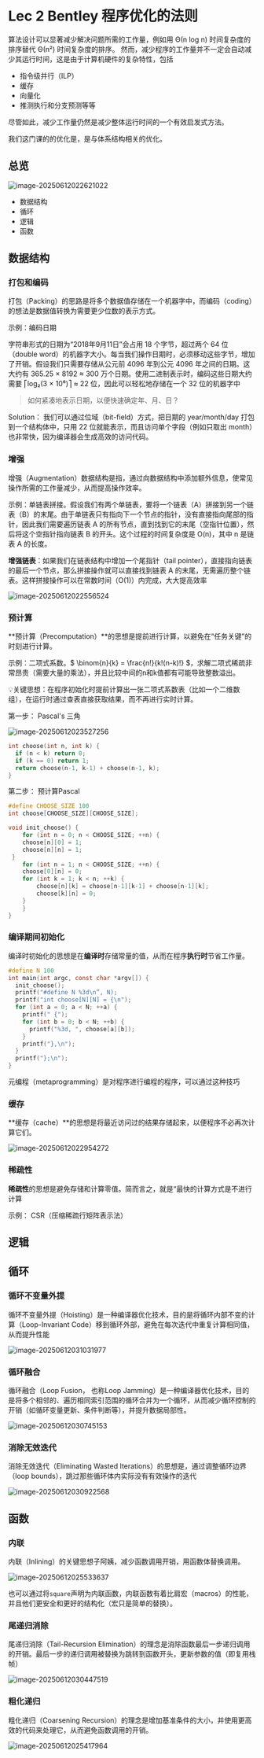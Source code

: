 # Lec 2 Bentley 程序优化的法则

算法设计可以显著减少解决问题所需的工作量，例如用 Θ(n log n) 时间复杂度的排序替代 Θ(n²) 时间复杂度的排序。 然而，减少程序的工作量并不一定会自动减少其运行时间，这是由于计算机硬件的复杂特性，包括

- 指令级并行（ILP）
- 缓存
- 向量化
- 推测执行和分支预测等等

尽管如此，减少工作量仍然是减少整体运行时间的一个有效启发式方法。

我们这门课的的优化是，是与体系结构相关的优化。

## 总览

![image-20250612022621022](http://14.103.135.111:49153/i/6849ca4fc38eb.png)

- 数据结构
- 循环
- 逻辑
- 函数

## 数据结构

### 打包和编码

打包（Packing）的思路是将多个数据值存储在一个机器字中，而编码（coding）的想法是数据值转换为需要更少位数的表示方式。

示例：编码日期

字符串形式的日期为“2018年9月11日”会占用 18 个字节，超过两个 64 位（double word）的机器字大小。每当我们操作日期时，必须移动这些字节，增加了开销。假设我们只需要存储从公元前 4096 年到公元 4096 年之间的日期。这大约有 365.25 × 8192 ≈ 300 万个日期。使用二进制表示时，编码这些日期大约需要 ⎡log₂(3 × 10⁶)⎤ ≈ 22 位，因此可以轻松地存储在一个 32 位的机器字中

>  如何紧凑地表示日期，以便快速确定年、月、日？

Solution： 我们可以通过位域（bit-field）方式，把日期的 year/month/day 打包到一个结构体中，只用 22 位就能表示，而且访问单个字段（例如只取出 month）也非常快，因为编译器会生成高效的访问代码。



### 增强

增强（Augmentation）数据结构是指，通过向数据结构中添加额外信息，使常见操作所需的工作量减少，从而提高操作效率。

示例：单链表拼接。假设我们有两个单链表，要将一个链表（A）拼接到另一个链表（B）的末尾。由于单链表只有指向下一个节点的指针，没有直接指向尾部的指针，因此我们需要遍历链表 A 的所有节点，直到找到它的末尾（空指针位置），然后将这个空指针指向链表 B 的开头。这个过程的时间复杂度是 O(n)，其中 n 是链表 A 的长度。

**增强链表**：如果我们在链表结构中增加一个尾指针（tail pointer），直接指向链表的最后一个节点，那么拼接操作就可以直接找到链表 A 的末尾，无需遍历整个链表。这样拼接操作可以在常数时间（O(1)）内完成，大大提高效率

![image-20250612022556524](http://14.103.135.111:49153/i/6849ca3719a32.png)

### 预计算

**预计算（Precomputation）**的思想是提前进行计算，以避免在“任务关键”的时刻进行计算。

示例：二项式系数。$
\binom{n}{k} = \frac{n!}{k!(n-k)!}
$，求解二项式稀疏非常昂贵（需要大量的乘法），并且比较中间的n和k值都有可能导致整数溢出。

💡关键思想：在程序初始化时提前计算出一张二项式系数表（比如一个二维数组），在运行时通过查表直接获取结果，而不再进行实时计算。

第一步： Pascal's 三角

![image-20250612023527256](http://14.103.135.111:49153/i/6849cc7311940.png)

```c
int choose(int n, int k) {
  if (n < k) return 0;
  if (k == 0) return 1;
  return choose(n-1, k-1) + choose(n-1, k);
}
```

第二步： 预计算Pascal

```c
#define CHOOSE_SIZE 100
int choose[CHOOSE_SIZE][CHOOSE_SIZE];

void init_choose() {
	for (int n = 0; n < CHOOSE_SIZE; ++n) {
  	choose[n][0] = 1;
    choose[n][n] = 1;
 }
	for (int n = 1; n < CHOOSE_SIZE; ++n) {
    choose[0][n] = 0;
    for (int k = 1; k < n; ++k) {
    	choose[n][k] = choose[n-1][k-1] + choose[n-1][k];
    	choose[k][n] = 0;
    }
	}
}
```



### 编译期间初始化

编译时初始化的思想是在**编译时**存储常量的值，从而在程序**执行时**节省工作量。

```c
#define N 100
int main(int argc, const char *argv[]) {
  init_choose();
  printf("#define N %3d\n”, N);
  printf("int choose[N][N] = {\n");
  for (int a = 0; a < N; ++a) {
  	printf(" {");
    for (int b = 0; b < N; ++b) {
      printf("%3d, ", choose[a][b]);
    }
    printf("},\n");
  }
  printf("};\n");
}
```

元编程（metaprogramming）是对程序进行编程的程序，可以通过这种技巧

### 缓存

**缓存（cache）**的思想是将最近访问过的结果存储起来，以便程序不必再次计算它们。

![image-20250612022954272](http://14.103.135.111:49153/i/6849cb2602d00.png)

### 稀疏性

**稀疏性**的思想是避免存储和计算零值。简而言之，就是“最快的计算方式是不进行计算

示例： CSR（压缩稀疏行矩阵表示法）

## 逻辑



## 循环

### 循环不变量外提

循环不变量外提（Hoisting）是一种编译器优化技术，目的是将循环内部不变的计算（Loop-Invariant Code）移到循环外部，避免在每次迭代中重复计算相同值，从而提升性能

![image-20250612031031977](http://14.103.135.111:49153/i/6849d4ab50a95.png)

### 循环融合

循环融合（Loop Fusion， 也称Loop Jamming）是一种编译器优化技术，目的是将多个相邻的、遍历相同索引范围的循环合并为一个循环，从而减少循环控制的开销（如循环变量更新、条件判断等），并提升数据局部性。

![image-20250612030745153](http://14.103.135.111:49153/i/6849d40439e44.png)

### 消除无效迭代

消除无效迭代（Eliminating Wasted Iterations）的思想是，通过调整循环边界（loop bounds），跳过那些循环体内实际没有有效操作的迭代

![image-20250612030922568](http://14.103.135.111:49153/i/6849d465a9a2e.png)

## 函数

### 内联

内联（Inlining）的关键思想子阿姨，减少函数调用开销，用函数体替换调用。

![image-20250612025533637](http://14.103.135.111:49153/i/6849d128c8377.png)

也可以通过将`square`声明为内联函数，内联函数有着比肩宏（macros）的性能，并且他们更安全和更好的结构化（宏只是简单的替换）。

### 尾递归消除

尾递归消除（Tail-Recursion Elimination）的理念是消除函数最后一步递归调用的开销。最后一步的递归调用被替换为跳转到函数开头，更新参数的值（即复用栈帧）

![image-20250612030447519](http://14.103.135.111:49153/i/6849d3529cb65.png)

### 粗化递归

粗化递归（Coarsening Recursion）的理念是增加基准条件的大小，并使用更高效的代码来处理它，从而避免函数调用的开销。

![image-20250612025417964](http://14.103.135.111:49153/i/6849d0dd32ab4.png)